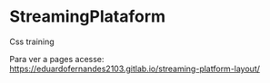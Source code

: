 # StreamingPlataform
Css training


Para ver a pages acesse: https://eduardofernandes2103.gitlab.io/streaming-platform-layout/
